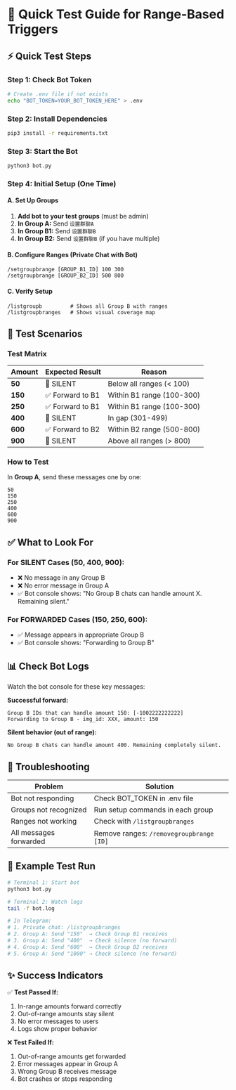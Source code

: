 # 🧪 Quick Test Guide for Range-Based Triggers

## ⚡ Quick Test Steps

### Step 1: Check Bot Token
```bash
# Create .env file if not exists
echo "BOT_TOKEN=YOUR_BOT_TOKEN_HERE" > .env
```

### Step 2: Install Dependencies
```bash
pip3 install -r requirements.txt
```

### Step 3: Start the Bot
```bash
python3 bot.py
```

### Step 4: Initial Setup (One Time)

#### A. Set Up Groups
1. **Add bot to your test groups** (must be admin)
2. **In Group A:** Send `设置群聊A`
3. **In Group B1:** Send `设置群聊B`
4. **In Group B2:** Send `设置群聊B` (if you have multiple)

#### B. Configure Ranges (Private Chat with Bot)
```
/setgroupbrange [GROUP_B1_ID] 100 300
/setgroupbrange [GROUP_B2_ID] 500 800
```

#### C. Verify Setup
```
/listgroupb         # Shows all Group B with ranges
/listgroupbranges   # Shows visual coverage map
```

## 🎯 Test Scenarios

### Test Matrix
| Amount | Expected Result | Reason |
|--------|----------------|---------|
| **50** | 🤫 SILENT | Below all ranges (< 100) |
| **150** | ✅ Forward to B1 | Within B1 range (100-300) |
| **250** | ✅ Forward to B1 | Within B1 range (100-300) |
| **400** | 🤫 SILENT | In gap (301-499) |
| **600** | ✅ Forward to B2 | Within B2 range (500-800) |
| **900** | 🤫 SILENT | Above all ranges (> 800) |

### How to Test
In **Group A**, send these messages one by one:
```
50
150
250
400
600
900
```

## ✅ What to Look For

### For SILENT Cases (50, 400, 900):
- ❌ No message in any Group B
- ❌ No error message in Group A
- ✅ Bot console shows: "No Group B chats can handle amount X. Remaining silent."

### For FORWARDED Cases (150, 250, 600):
- ✅ Message appears in appropriate Group B
- ✅ Bot console shows: "Forwarding to Group B"

## 📊 Check Bot Logs

Watch the bot console for these key messages:

**Successful forward:**
```
Group B IDs that can handle amount 150: [-1002222222222]
Forwarding to Group B - img_id: XXX, amount: 150
```

**Silent behavior (out of range):**
```
No Group B chats can handle amount 400. Remaining completely silent.
```

## 🔧 Troubleshooting

| Problem | Solution |
|---------|----------|
| Bot not responding | Check BOT_TOKEN in .env file |
| Groups not recognized | Run setup commands in each group |
| Ranges not working | Check with `/listgroupbranges` |
| All messages forwarded | Remove ranges: `/removegroupbrange [ID]` |

## 📝 Example Test Run

```bash
# Terminal 1: Start bot
python3 bot.py

# Terminal 2: Watch logs
tail -f bot.log

# In Telegram:
# 1. Private chat: /listgroupbranges
# 2. Group A: Send "150"  → Check Group B1 receives
# 3. Group A: Send "400"  → Check silence (no forward)
# 4. Group A: Send "600"  → Check Group B2 receives
# 5. Group A: Send "1000" → Check silence (no forward)
```

## ✨ Success Indicators

✅ **Test Passed If:**
1. In-range amounts forward correctly
2. Out-of-range amounts stay silent
3. No error messages to users
4. Logs show proper behavior

❌ **Test Failed If:**
1. Out-of-range amounts get forwarded
2. Error messages appear in Group A
3. Wrong Group B receives message
4. Bot crashes or stops responding
